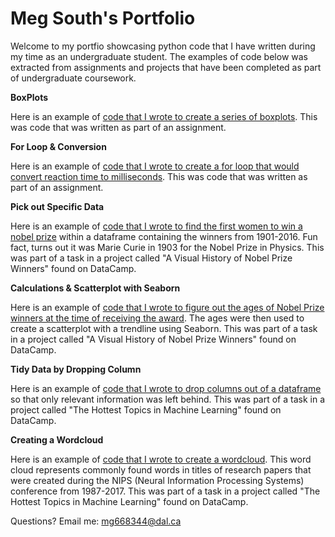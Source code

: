 # Meg South's Portfolio

Welcome to my portfio showcasing python code that I have written during my time as an undergraduate student. The examples of code below was extracted from assignments and projects that have been completed as part of undergraduate coursework. 

**BoxPlots**

Here is an example of [code that I wrote to create a series of boxplots](boxplot.md). This was code that was written as part of an assignment.

**For Loop & Conversion**

Here is an example of [code that I wrote to create a for loop that would convert reaction time to milliseconds](rt_for_loop.md). This was code that was written as part of an assignment.

**Pick out Specific Data**

Here is an example of [code that I wrote to find the first women to win a nobel prize](first_woman_nobel.md) within a dataframe containing the winners from 1901-2016. Fun fact, turns out it was Marie Curie in 1903 for the Nobel Prize in Physics. This was part of a task in a project called "A Visual History of Nobel Prize Winners" found on DataCamp.

**Calculations & Scatterplot with Seaborn**

Here is an example of [code that I wrote to figure out the ages of Nobel Prize winners at the time of receiving the award](age_nobel_winners.md). The ages were then used to create a scatterplot with a trendline using Seaborn. This was part of a task in a project called "A Visual History of Nobel Prize Winners" found on DataCamp.

**Tidy Data by Dropping Column**

Here is an example of [code that I wrote to drop columns out of a dataframe](drop_columns.md) so that only relevant information was left behind. This was part of a task in a project called "The Hottest Topics in Machine Learning" found on DataCamp.

**Creating a Wordcloud**

Here is an example of [code that I wrote to create a wordcloud](wordcloud.md). This word cloud represents commonly found words in titles of research papers that were created during the NIPS (Neural Information Processing Systems) conference from 1987-2017. This was part of a task in a project called "The Hottest Topics in Machine Learning" found on DataCamp.



Questions? Email me:
[mg668344@dal.ca](mailto:mg668344@dal.ca)
